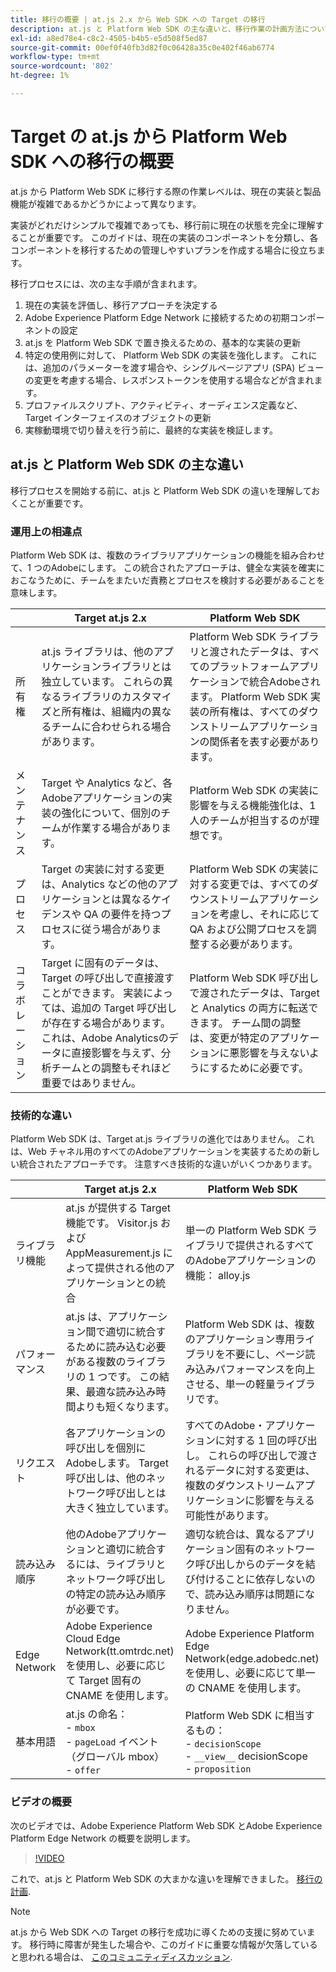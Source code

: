 ```yaml
---
title: 移行の概要 | at.js 2.x から Web SDK への Target の移行
description: at.js と Platform Web SDK の主な違いと、移行作業の計画方法について説明します。
exl-id: a8ed78e4-c8c2-4505-b4b5-e5d508f5ed87
source-git-commit: 00ef0f40fb3d82f0c06428a35c0e402f46ab6774
workflow-type: tm+mt
source-wordcount: '802'
ht-degree: 1%

---
```


# Target の at.js から Platform Web SDK への移行の概要

at.js から Platform Web SDK に移行する際の作業レベルは、現在の実装と製品機能が複雑であるかどうかによって異なります。

実装がどれだけシンプルで複雑であっても、移行前に現在の状態を完全に理解することが重要です。 このガイドは、現在の実装のコンポーネントを分類し、各コンポーネントを移行するための管理しやすいプランを作成する場合に役立ちます。

移行プロセスには、次の主な手順が含まれます。

1. 現在の実装を評価し、移行アプローチを決定する
1. Adobe Experience Platform Edge Network に接続するための初期コンポーネントの設定
1. at.js を Platform Web SDK で置き換えるための、基本的な実装の更新
1. 特定の使用例に対して、 Platform Web SDK の実装を強化します。 これには、追加のパラメーターを渡す場合や、シングルページアプリ (SPA) ビューの変更を考慮する場合、レスポンストークンを使用する場合などが含まれます。
1. プロファイルスクリプト、アクティビティ、オーディエンス定義など、Target インターフェイスのオブジェクトの更新
1. 実稼動環境で切り替えを行う前に、最終的な実装を検証します。

## at.js と Platform Web SDK の主な違い

移行プロセスを開始する前に、at.js と Platform Web SDK の違いを理解しておくことが重要です。

### 運用上の相違点

Platform Web SDK は、複数のライブラリアプリケーションの機能を組み合わせて、1 つのAdobeにします。 この統合されたアプローチは、健全な実装を確実におこなうために、チームをまたいだ責務とプロセスを検討する必要があることを意味します。

| | Target at.js 2.x | Platform Web SDK |
|---|---|---|
| 所有権 | at.js ライブラリは、他のアプリケーションライブラリとは独立しています。 これらの異なるライブラリのカスタマイズと所有権は、組織内の異なるチームに合わせられる場合があります。 | Platform Web SDK ライブラリと渡されたデータは、すべてのプラットフォームアプリケーションで統合Adobeされます。 Platform Web SDK 実装の所有権は、すべてのダウンストリームアプリケーションの関係者を表す必要があります。 |
| メンテナンス | Target や Analytics など、各Adobeアプリケーションの実装の強化について、個別のチームが作業する場合があります。 | Platform Web SDK の実装に影響を与える機能強化は、1 人のチームが担当するのが理想です。 |
| プロセス | Target の実装に対する変更は、Analytics などの他のアプリケーションとは異なるケイデンスや QA の要件を持つプロセスに従う場合があります。 | Platform Web SDK の実装に対する変更では、すべてのダウンストリームアプリケーションを考慮し、それに応じて QA および公開プロセスを調整する必要があります。 |
| コラボレーション | Target に固有のデータは、Target の呼び出しで直接渡すことができます。 実装によっては、追加の Target 呼び出しが存在する場合があります。 これは、Adobe Analyticsのデータに直接影響を与えず、分析チームとの調整もそれほど重要ではありません。 | Platform Web SDK 呼び出しで渡されたデータは、Target と Analytics の両方に転送できます。 チーム間の調整は、変更が特定のアプリケーションに悪影響を与えないようにするために必要です。 |

### 技術的な違い

Platform Web SDK は、Target at.js ライブラリの進化ではありません。 これは、Web チャネル用のすべてのAdobeアプリケーションを実装するための新しい統合されたアプローチです。 注意すべき技術的な違いがいくつかあります。

| | Target at.js 2.x | Platform Web SDK |
|---|---|---|
| ライブラリ機能 | at.js が提供する Target 機能です。 Visitor.js およびAppMeasurement.js によって提供される他のアプリケーションとの統合 | 単一の Platform Web SDK ライブラリで提供されるすべてのAdobeアプリケーションの機能： alloy.js |
| パフォーマンス | at.js は、アプリケーション間で適切に統合するために読み込む必要がある複数のライブラリの 1 つです。 この結果、最適な読み込み時間よりも短くなります。 | Platform Web SDK は、複数のアプリケーション専用ライブラリを不要にし、ページ読み込みパフォーマンスを向上させる、単一の軽量ライブラリです。 |
| リクエスト | 各アプリケーションの呼び出しを個別にAdobeします。 Target 呼び出しは、他のネットワーク呼び出しとは大きく独立しています。 | すべてのAdobe・アプリケーションに対する 1 回の呼び出し。 これらの呼び出しで渡されるデータに対する変更は、複数のダウンストリームアプリケーションに影響を与える可能性があります。 |
| 読み込み順序 | 他のAdobeアプリケーションと適切に統合するには、ライブラリとネットワーク呼び出しの特定の読み込み順序が必要です。 | 適切な統合は、異なるアプリケーション固有のネットワーク呼び出しからのデータを結び付けることに依存しないので、読み込み順序は問題になりません。 |
| Edge Network | Adobe Experience Cloud Edge Network(tt.omtrdc.net) を使用し、必要に応じて Target 固有の CNAME を使用します。 | Adobe Experience Platform Edge Network(edge.adobedc.net) を使用し、必要に応じて単一の CNAME を使用します。 |
| 基本用語 | at.js の命名： <br> - `mbox` <br> - `pageLoad` イベント（グローバル mbox） <br> - `offer` | Platform Web SDK に相当するもの： <br> - `decisionScope` <br> - `__view__` decisionScope <br> - `proposition` |

### ビデオの概要

次のビデオでは、Adobe Experience Platform Web SDK とAdobe Experience Platform Edge Network の概要を説明します。

>[!VIDEO](https://video.tv.adobe.com/v/34141/?learn=on)

これで、at.js と Platform Web SDK の大まかな違いを理解できました。 [移行の計画](plan-migration.md).

>[!NOTE]
>
>at.js から Web SDK への Target の移行を成功に導くための支援に努めています。 移行時に障害が発生した場合や、このガイドに重要な情報が欠落していると思われる場合は、 [このコミュニティディスカッション](https://experienceleaguecommunities.adobe.com/t5/adobe-experience-platform-data/tutorial-discussion-migrate-target-from-at-js-to-web-sdk/m-p/575587#M463).
